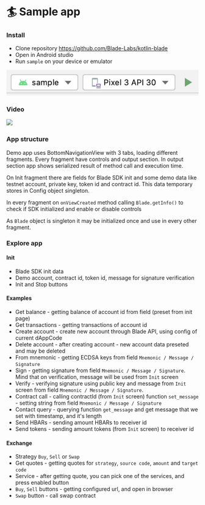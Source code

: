 # 🏄‍ Sample app

### Install

* Clone repository https://github.com/Blade-Labs/kotlin-blade
* Open in Android studio
* Run `sample` on your device or emulator

![](assets/run.png)

### Video

[<img src="https://i.ytimg.com/vi/DffduclXHQ0/maxresdefault.jpg" width="50%">](https://www.youtube.com/watch?v=DffduclXHQ0 "Demo video")

### App structure

Demo app uses BottomNavigationView with 3 tabs, loading different fragments. 
Every fragment have controls and output section. In output section app shows serialized result of method call and execution time.

On Init fragment there are fields for Blade SDK init and some demo data like testnet account, private key, token id and contract id.
This data temporary stores in Config object singleton. 

In every fragment on `onViewCreated` method calling `Blade.getInfo()` to check if SDK initialized and enable or disable controls

As `Blade` object is singleton it may be initialized once and use in every other fragment. 

### Explore app

#### Init

* Blade SDK init data
* Demo account, contract id, token id, message for signature verification
* Init and Stop buttons

#### Examples

* Get balance - getting balance of account id from field (preset from init page)
* Get transactions - getting transactions of account id
* Create account - create new account through Blade API, using config of current dAppCode
* Delete account - after creating account - new account data preseted and may be deleted
* From mnemonic - getting ECDSA keys from field `Mnemonic / Message / Signature`
* Sign - getting signature from field `Mnemonic / Message / Signature`. Mind that on verification, message will be used from `Init` screen 
* Verify - verifying signature using public key and message from `Init` screen from field `Mnemonic / Message / Signature`. 
* Contract call - calling contractId (from `Init` screen) function `set_message` - setting string from field `Mnemonic / Message / Signature` 
* Contact query - querying function `get_message` and get message that we set with timestamp, and it's length
* Send HBARs - sending amount HBARs to receiver id  
* Send tokens - sending amount tokens (from `Init` screen) to receiver id

#### Exchange

* Strategy `Buy`, `Sell` or `Swap`
* Get quotes - getting quotes for `strategy`, `source code`, `amount` and `target code`
* Service - after getting quote, you can pick one of the services, and press enabled button 
* `Buy`, `Sell` buttons - getting configured url, and open in browser
* `Swap` button - call swap contract